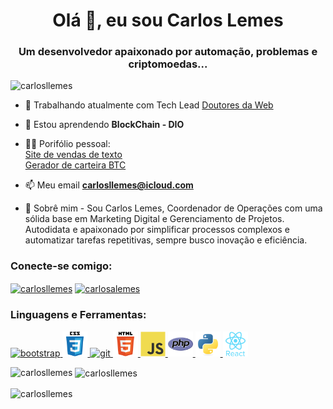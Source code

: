 <h1 align="center">Olá 👋, eu sou Carlos Lemes</h1>
<h3 align="center">Um desenvolvedor apaixonado por automação, problemas e criptomoedas...</h3>

<p align="left"> <img src="https://komarev.com/ghpvc/?username=carlosllemes&label=Profile%20views&color=0e75b6&style=flat" alt="carlosllemes" /> </p>


- 🔭 Trabalhando atualmente com Tech Lead [Doutores da Web](https://www.doutoresdaweb.com.br/)

- 🌱 Estou aprendendo **BlockChain - DIO**

- 👨‍💻 Porifólio pessoal: <br>
      [Site de vendas de texto](https://www.textopro.com.br/) <br>
      [Gerador de carteira BTC](https://carteira-btc.onrender.com/)
- 📫 Meu email **carlosllemes@icloud.com**

- 📄 Sobrê mim - Sou Carlos Lemes, Coordenador de Operações com uma sólida base em Marketing Digital e Gerenciamento de Projetos. Autodidata e apaixonado por simplificar processos complexos e automatizar tarefas repetitivas, sempre busco inovação e eficiência.

<h3 align="left">Conecte-se comigo:</h3>
<p align="left">
<a href="https://linkedin.com/in/carlosllemes" target="blank"><img align="center" src="https://raw.githubusercontent.com/rahuldkjain/github-profile-readme-generator/master/src/images/icons/Social/linked-in-alt.svg" alt="carlosllemes" height="30" width="40" /></a>
<a href="https://instagram.com/carlosalemes" target="blank"><img align="center" src="https://raw.githubusercontent.com/rahuldkjain/github-profile-readme-generator/master/src/images/icons/Social/instagram.svg" alt="carlosalemes" height="30" width="40" /></a>
</p>

<h3 align="left">Linguagens e Ferramentas:</h3>
<p align="left"> <a href="https://getbootstrap.com" target="_blank" rel="noreferrer"> <img src="https://getbootstrap.com/docs/5.3/assets/brand/bootstrap-logo-shadow.png" alt="bootstrap" width="40" height="40"/> </a> <a href="https://www.w3schools.com/css/" target="_blank" rel="noreferrer"> <img src="https://raw.githubusercontent.com/devicons/devicon/master/icons/css3/css3-original-wordmark.svg" alt="css3" width="40" height="40"/> </a> <a href="https://git-scm.com/" target="_blank" rel="noreferrer"> <img src="https://www.vectorlogo.zone/logos/git-scm/git-scm-icon.svg" alt="git" width="40" height="40"/> </a> <a href="https://www.w3.org/html/" target="_blank" rel="noreferrer"> <img src="https://raw.githubusercontent.com/devicons/devicon/master/icons/html5/html5-original-wordmark.svg" alt="html5" width="40" height="40"/> </a> <a href="https://developer.mozilla.org/en-US/docs/Web/JavaScript" target="_blank" rel="noreferrer"> <img src="https://raw.githubusercontent.com/devicons/devicon/master/icons/javascript/javascript-original.svg" alt="javascript" width="40" height="40"/> </a> <a href="https://www.php.net" target="_blank" rel="noreferrer"> <img src="https://raw.githubusercontent.com/devicons/devicon/master/icons/php/php-original.svg" alt="php" width="40" height="40"/> </a> <a href="https://www.python.org" target="_blank" rel="noreferrer"> <img src="https://raw.githubusercontent.com/devicons/devicon/master/icons/python/python-original.svg" alt="python" width="40" height="40"/> </a> <a href="https://reactjs.org/" target="_blank" rel="noreferrer"> <img src="https://raw.githubusercontent.com/devicons/devicon/master/icons/react/react-original-wordmark.svg" alt="react" width="40" height="40"/> </a> </p>


<p><img align="left" src="https://github-readme-stats.vercel.app/api/top-langs?username=carlosllemes&show_icons=true&locale=en&layout=compact" alt="carlosllemes" /></p>

<p>&nbsp;<img align="center" src="https://github-readme-stats.vercel.app/api?username=carlosllemes&show_icons=true&locale=en" alt="carlosllemes" /></p>

<p><img align="center" src="https://github-readme-streak-stats.herokuapp.com/?user=carlosllemes&" alt="carlosllemes" /></p>
